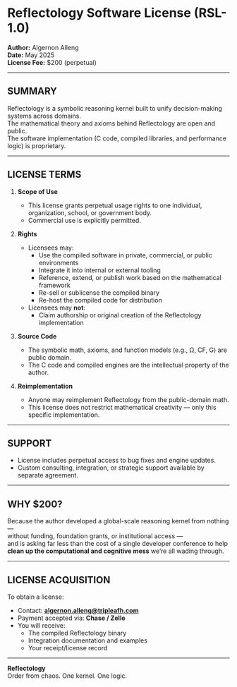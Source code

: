 # Reflectology Software License (RSL-1.0)

**Author:** Algernon Alleng  
**Date:** May 2025  
**License Fee:** $200 (perpetual)

---

## SUMMARY

Reflectology is a symbolic reasoning kernel built to unify decision-making systems across domains.  
The mathematical theory and axioms behind Reflectology are open and public.  
The software implementation (C code, compiled libraries, and performance logic) is proprietary.

---

## LICENSE TERMS

1. **Scope of Use**
   - This license grants perpetual usage rights to one individual, organization, school, or government body.
   - Commercial use is explicitly permitted.

2. **Rights**
   - Licensees may:
     - Use the compiled software in private, commercial, or public environments
     - Integrate it into internal or external tooling
     - Reference, extend, or publish work based on the mathematical framework
     - Re-sell or sublicense the compiled binary
     - Re-host the compiled code for distribution
   - Licensees may **not**:
     - Claim authorship or original creation of the Reflectology implementation

3. **Source Code**
   - The symbolic math, axioms, and function models (e.g., Ω, CF, G) are public domain.
   - The C code and compiled engines are the intellectual property of the author.

4. **Reimplementation**
   - Anyone may reimplement Reflectology from the public-domain math.
   - This license does not restrict mathematical creativity — only this specific implementation.

---

## SUPPORT

- License includes perpetual access to bug fixes and engine updates.
- Custom consulting, integration, or strategic support available by separate agreement.

---

## WHY $200?

Because the author developed a global-scale reasoning kernel from nothing —  
without funding, foundation grants, or institutional access —  
and is asking far less than the cost of a single developer conference to help  
**clean up the computational and cognitive mess** we’re all wading through.

---

## LICENSE ACQUISITION

To obtain a license:
- Contact: **algernon.alleng@tripleafh.com**
- Payment accepted via: **Chase / Zelle**
- You will receive:
  - The compiled Reflectology binary
  - Integration documentation and examples
  - Your receipt/license record

---

**Reflectology**  
Order from chaos. One kernel. One logic.